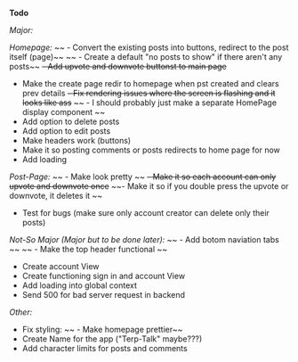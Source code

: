 **Todo**

*Major:*

*Homepage:*
~~ - Convert the existing posts into buttons, redirect to the post itself (page)~~
~~ - Create a default "no posts to show" if there aren't any posts~~
~~- Add upvote and downvote buttonst to main page~~
- Make the create page redir to homepage when pst created and clears prev details
~~- Fix rendering issues where the screen is flashing and it looks like ass~~
~~    - I should probably just make a separate HomePage display component ~~
- Add option to delete posts
- Add option to edit posts
- Make headers work (buttons)
- Make it so posting comments or posts redirects to home page for now
- Add loading

*Post-Page:*
~~  - Make look pretty ~~ 
~~- Make it so each account can only upvote and downvote once~~
~~- Make it so if you double press the upvote or downvote, it deletes it ~~
- Test for bugs (make sure only account creator can delete only their posts)

*Not-So Major (Major but to be done later):*
~~ - Add botom naviation tabs ~~ ~~ - Make the top header functional ~~
- Create account View
- Create functioning sign in and account View
- Add loading into global context
- Send 500 for bad server request in backend

*Other:*
- Fix styling:
~~  - Make homepage prettier~~ 
- Create Name for the app ("Terp-Talk" maybe???)
- Add character limits for posts and comments

